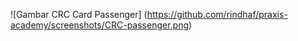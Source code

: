 ![Gambar CRC Card Passenger] (https://github.com/rindhaf/praxis-academy/screenshots/CRC-passenger.png)